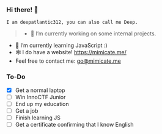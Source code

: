 ### Hi there! 👋

```I am deepatlantic312, you can also call me Deep.```

> - 🔭 I’m currently working on some internal projects.
- 🌱 I’m currently learning JavaScript :)
- 🕸️ I do have a website! https://mimicate.me/
- Feel free to contact me: go@mimicate.me

### To-Do

- [x] Get a normal laptop
- [ ] Win InnoCTF Junior
- [ ] End up my education
- [ ] Get a job
- [ ] Finish learning JS
- [ ] Get a certificate confirming that I know English
